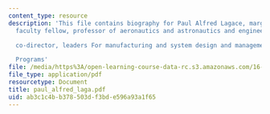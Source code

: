 ```yaml
---
content_type: resource
description: 'This file contains biography for Paul Alfred Lagace, margaret MacVicar
  faculty fellow, professor of aeronautics and astronautics and engineering systems

  co-director, leaders For manufacturing and system design and management.

  Programs'
file: /media/https%3A/open-learning-course-data-rc.s3.amazonaws.com/16-885j-aircraft-systems-engineering-fall-2004/ab3c1c4bb378503df3bde596a93a1f65_paul_alfred_laga.pdf
file_type: application/pdf
resourcetype: Document
title: paul_alfred_laga.pdf
uid: ab3c1c4b-b378-503d-f3bd-e596a93a1f65
---
```

